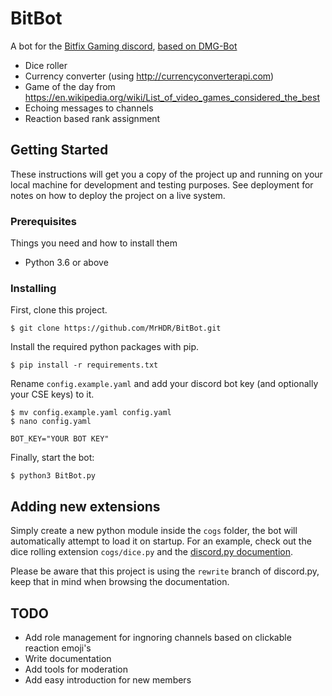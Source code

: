 
# BitBot

A bot for the [Bitfix Gaming discord](http://discord.gg/jCXTBn9), [based on DMG-Bot](https://github.com/RGameBoy/DMG-Bot)

* Dice roller
* Currency converter (using http://currencyconverterapi.com)
* Game of the day from https://en.wikipedia.org/wiki/List_of_video_games_considered_the_best
* Echoing messages to channels
* Reaction based rank assignment

## Getting Started

These instructions will get you a copy of the project up and running on your local machine for development and testing purposes. See deployment for notes on how to deploy the project on a live system.

### Prerequisites

Things you need and how to install them

* Python 3.6 or above

### Installing


First, clone this project.

```
$ git clone https://github.com/MrHDR/BitBot.git

```
Install the required python packages with pip.
```
$ pip install -r requirements.txt
```
Rename `config.example.yaml` and add your discord bot key (and optionally your CSE keys) to it.
```
$ mv config.example.yaml config.yaml
$ nano config.yaml

BOT_KEY="YOUR BOT KEY"
```
Finally, start the bot:
```
$ python3 BitBot.py
```

## Adding new extensions

Simply create a new python module inside the `cogs` folder, the bot will automatically attempt to load it on startup. For an example, check out the dice rolling extension `cogs/dice.py` and the [discord.py documention](https://discordpy.readthedocs.io/en/rewrite/index.html).

Please be aware that this project is using the `rewrite` branch of discord.py, keep that in mind when browsing the documentation.

## TODO

* Add role management for ingnoring channels based on clickable reaction emoji's
* Write documentation
* Add tools for moderation
* Add easy introduction for new members